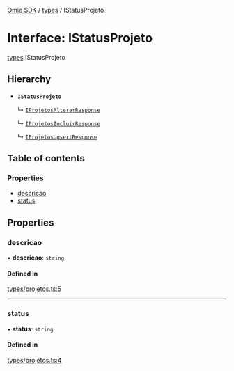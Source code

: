 [Omie SDK](../README.md) / [types](../modules/types.md) / IStatusProjeto

# Interface: IStatusProjeto

[types](../modules/types.md).IStatusProjeto

## Hierarchy

- **`IStatusProjeto`**

  ↳ [`IProjetosAlterarResponse`](types.IProjetosAlterarResponse.md)

  ↳ [`IProjetosIncluirResponse`](types.IProjetosIncluirResponse.md)

  ↳ [`IProjetosUpsertResponse`](types.IProjetosUpsertResponse.md)

## Table of contents

### Properties

- [descricao](types.IStatusProjeto.md#descricao)
- [status](types.IStatusProjeto.md#status)

## Properties

### descricao

• **descricao**: `string`

#### Defined in

[types/projetos.ts:5](https://github.com/lucas-bogos/omie-sdk/blob/96c014c/src/types/projetos.ts#L5)

___

### status

• **status**: `string`

#### Defined in

[types/projetos.ts:4](https://github.com/lucas-bogos/omie-sdk/blob/96c014c/src/types/projetos.ts#L4)
